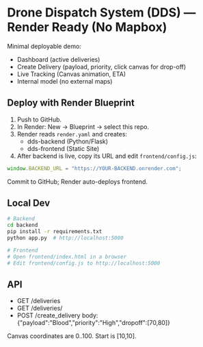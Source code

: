 # Drone Dispatch System (DDS) — Render Ready (No Mapbox)

Minimal deployable demo:
- Dashboard (active deliveries)
- Create Delivery (payload, priority, click canvas for drop-off)
- Live Tracking (Canvas animation, ETA)
- Internal model (no external maps)

## Deploy with Render Blueprint
1) Push to GitHub.
2) In Render: New → Blueprint → select this repo.
3) Render reads `render.yaml` and creates:
   - dds-backend (Python/Flask)
   - dds-frontend (Static Site)
4) After backend is live, copy its URL and edit `frontend/config.js`:
```js
window.BACKEND_URL = "https://YOUR-BACKEND.onrender.com";
```
Commit to GitHub; Render auto-deploys frontend.

## Local Dev
```bash
# Backend
cd backend
pip install -r requirements.txt
python app.py  # http://localhost:5000

# Frontend
# Open frontend/index.html in a browser
# Edit frontend/config.js to http://localhost:5000
```

## API
- GET /deliveries
- GET /deliveries/<id>
- POST /create_delivery
  body: {"payload":"Blood","priority":"High","dropoff":[70,80]}

Canvas coordinates are 0..100. Start is [10,10].

